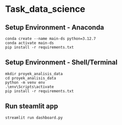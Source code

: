 # Task_data_science
## Setup Environment - Anaconda
```
conda create --name main-ds python=3.12.7
conda activate main-ds
pip install -r requirements.txt
```

## Setup Environment - Shell/Terminal
```
mkdir proyek_analisis_data
cd proyek_analisis_data
python -m venv env
.\env\Scripts\activate
pip install -r requirements.txt
```

## Run steamlit app
```
streamlit run dashboard.py
```
